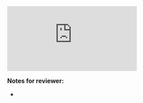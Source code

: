 <!-- Change the ## to your pull request number -->
![Coverage Badge](https://img.shields.io/endpoint?url=https://gist.githubusercontent.com/forgetso/GIST_SECRET/raw/protocol__pull_##.json)

**Notes for reviewer:**

*